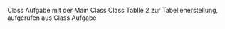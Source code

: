 Class Aufgabe mit der Main Class
Class Tablle 2 zur Tabellenerstellung, aufgerufen aus Class Aufgabe
